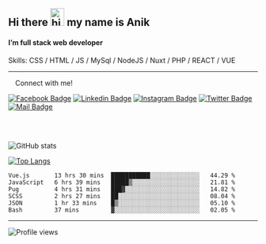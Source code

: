 ## Hi there <img src="https://user-images.githubusercontent.com/1303154/88677602-1635ba80-d120-11ea-84d8-d263ba5fc3c0.gif" width="28px" height="36" alt="hi"> my name is Anik

#### I’m full stack web developer

Skills:  CSS / HTML / JS / MySql / NodeJS / Nuxt / PHP / REACT / VUE


---

&emsp;Connect with me!

<a href="https://www.facebook.com/anik.aritro" target="_blank">![Facebook Badge](https://img.shields.io/badge/Facebook-1877F2?style=for-the-badge&logo=facebook&logoColor=white)</a> [![Linkedin Badge](https://img.shields.io/badge/LinkedIn-0077B5?style=for-the-badge&logo=linkedin&logoColor=white)](https://www.linkedin.com/in/anik-hossain540323/) [![Instagram Badge](https://img.shields.io/badge/Instagram-E4405F?style=for-the-badge&logo=instagram&logoColor=white)](https://www.instagram.com/aritro.anik) [![Twitter Badge](https://img.shields.io/badge/Twitter-1DA1F2?style=for-the-badge&logo=twitter&logoColor=white)](https://twitter.com/AritroAnik) [![Mail Badge](https://img.shields.io/badge/Gmail-D14836?style=for-the-badge&logo=gmail&logoColor=white)](mailto:anikhossain9120@gmail.com)

</br>
</br>


![GitHub stats](https://github-readme-stats.vercel.app/api?username=anik-hossain&show_icons=true&theme=monokai)

[![Top Langs](https://github-readme-stats.vercel.app/api/top-langs/?username=anik-hossain&layout=compact&theme=monokai)](https://github.com/anik-hossain)

<!--START_SECTION:waka-->

```text
Vue.js       13 hrs 30 mins  ███████████░░░░░░░░░░░░░░   44.29 %
JavaScript   6 hrs 39 mins   █████▒░░░░░░░░░░░░░░░░░░░   21.81 %
Pug          4 hrs 31 mins   ███▓░░░░░░░░░░░░░░░░░░░░░   14.82 %
SCSS         2 hrs 27 mins   ██░░░░░░░░░░░░░░░░░░░░░░░   08.04 %
JSON         1 hr 33 mins    █▒░░░░░░░░░░░░░░░░░░░░░░░   05.10 %
Bash         37 mins         ▓░░░░░░░░░░░░░░░░░░░░░░░░   02.05 %
```

<!--END_SECTION:waka-->
---

![Profile views](https://gpvc.arturio.dev/anik-hossain)  

